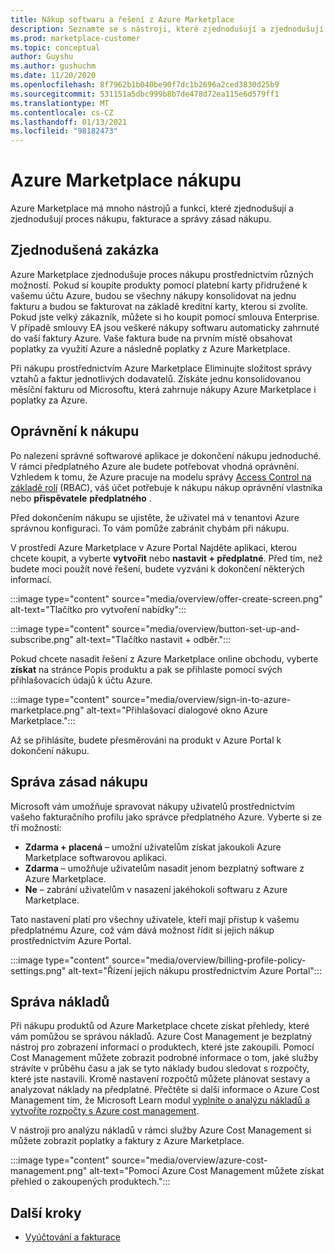 ```yaml
---
title: Nákup softwaru a řešení z Azure Marketplace
description: Seznamte se s nástroji, které zjednodušují a zjednodušují nákupy a správu softwaru v Azure Marketplace.
ms.prod: marketplace-customer
ms.topic: conceptual
author: Guyshu
ms.author: gushuchm
ms.date: 11/20/2020
ms.openlocfilehash: 8f7962b1b040be90f7dc1b2696a2ced3830d25b9
ms.sourcegitcommit: 531151a5dbc999b8b7de478d72ea115e6d579ff1
ms.translationtype: MT
ms.contentlocale: cs-CZ
ms.lasthandoff: 01/13/2021
ms.locfileid: "98182473"
---
```

# <a name="azure-marketplace-purchasing"></a>Azure Marketplace nákupu

Azure Marketplace má mnoho nástrojů a funkcí, které zjednodušují a zjednodušují proces nákupu, fakturace a správy zásad nákupu.

## <a name="simplified-procurement"></a>Zjednodušená zakázka

Azure Marketplace zjednodušuje proces nákupu prostřednictvím různých možností. Pokud si koupíte produkty pomocí platební karty přidružené k vašemu účtu Azure, budou se všechny nákupy konsolidovat na jednu fakturu a budou se fakturovat na základě kreditní karty, kterou si zvolíte. Pokud jste velký zákazník, můžete si ho koupit pomocí smlouva Enterprise. V případě smlouvy EA jsou veškeré nákupy softwaru automaticky zahrnuté do vaší faktury Azure. Vaše faktura bude na prvním místě obsahovat poplatky za využití Azure a následně poplatky z Azure Marketplace.

Při nákupu prostřednictvím Azure Marketplace Eliminujte složitost správy vztahů a faktur jednotlivých dodavatelů. Získáte jednu konsolidovanou měsíční fakturu od Microsoftu, která zahrnuje nákupy Azure Marketplace i poplatky za Azure.

## <a name="permission-to-purchase"></a>Oprávnění k nákupu

Po nalezení správné softwarové aplikace je dokončení nákupu jednoduché. V rámci předplatného Azure ale budete potřebovat vhodná oprávnění. Vzhledem k tomu, že Azure pracuje na modelu správy [Access Control na základě rolí](/azure/role-based-access-control/overview) (RBAC), váš účet potřebuje k nákupu nákup oprávnění vlastníka nebo **přispěvatele** **předplatného** .

Před dokončením nákupu se ujistěte, že uživatel má v tenantovi Azure správnou konfiguraci. To vám pomůže zabránit chybám při nákupu.

V prostředí Azure Marketplace v Azure Portal Najděte aplikaci, kterou chcete koupit, a vyberte **vytvořit** nebo **nastavit + předplatné**. Před tím, než budete moci použít nové řešení, budete vyzváni k dokončení některých informací.

:::image type="content" source="media/overview/offer-create-screen.png" alt-text="Tlačítko pro vytvoření nabídky":::

:::image type="content" source="media/overview/button-set-up-and-subscribe.png" alt-text="Tlačítko nastavit + odběr.":::

Pokud chcete nasadit řešení z Azure Marketplace online obchodu, vyberte **získat** na stránce Popis produktu a pak se přihlaste pomocí svých přihlašovacích údajů k účtu Azure.

:::image type="content" source="media/overview/sign-in-to-azure-marketplace.png" alt-text="Přihlašovací dialogové okno Azure Marketplace.":::

Až se přihlásíte, budete přesměrováni na produkt v Azure Portal k dokončení nákupu.

## <a name="purchase-policy-management"></a>Správa zásad nákupu

Microsoft vám umožňuje spravovat nákupy uživatelů prostřednictvím vašeho fakturačního profilu jako správce předplatného Azure. Vyberte si ze tří možností:

- **Zdarma + placená** – umožní uživatelům získat jakoukoli Azure Marketplace softwarovou aplikaci.
- **Zdarma** – umožňuje uživatelům nasadit jenom bezplatný software z Azure Marketplace.
- **Ne** – zabrání uživatelům v nasazení jakéhokoli softwaru z Azure Marketplace.

Tato nastavení platí pro všechny uživatele, kteří mají přístup k vašemu předplatnému Azure, což vám dává možnost řídit si jejich nákup prostřednictvím Azure Portal.

:::image type="content" source="media/overview/billing-profile-policy-settings.png" alt-text="Řízení jejich nákupu prostřednictvím Azure Portal":::

## <a name="cost-management"></a>Správa nákladů

Při nákupu produktů od Azure Marketplace chcete získat přehledy, které vám pomůžou se správou nákladů. Azure Cost Management je bezplatný nástroj pro zobrazení informací o produktech, které jste zakoupili. Pomocí Cost Management můžete zobrazit podrobné informace o tom, jaké služby strávíte v průběhu času a jak se tyto náklady budou sledovat s rozpočty, které jste nastavili. Kromě nastavení rozpočtů můžete plánovat sestavy a analyzovat náklady na předplatné. Přečtěte si další informace o Azure Cost Management tím, že Microsoft Learn modul [vyplníte o analýzu nákladů a vytvoříte rozpočty s Azure cost management](/learn/modules/analyze-costs-create-budgets-azure-cost-management/).

V nástroji pro analýzu nákladů v rámci služby Azure Cost Management si můžete zobrazit poplatky a faktury z Azure Marketplace.

:::image type="content" source="media/overview/azure-cost-management.png" alt-text="Pomocí Azure Cost Management můžete získat přehled o zakoupených produktech.":::

## <a name="next-steps"></a>Další kroky

- [Vyúčtování a fakturace](billing-invoicing.md)